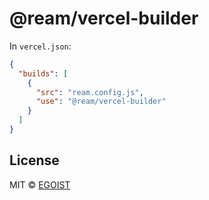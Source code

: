 # @ream/vercel-builder

In `vercel.json`:

```json
{
  "builds": [
    {
      "src": "ream.config.js",
      "use": "@ream/vercel-builder"
    }
  ]
}
```

## License

MIT &copy; [EGOIST](https://github.com/sponsors/egoist)
